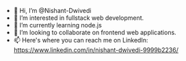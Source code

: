 - 👋 Hi, I’m @Nishant-Dwivedi
- 👀 I’m interested in fullstack  web development.
- 🌱 I’m currently learning node.js
- 💞️ I’m looking to collaborate on frontend web applications.
- 📫 Here's where you can reach me on LinkedIn: https://www.linkedin.com/in/nishant-dwivedi-9999b2236/

<!---
Nishant-Dwivedi/Nishant-Dwivedi is a ✨ special ✨ repository because its `README.md` (this file) appears on your GitHub profile.
You can click the Preview link to take a look at your changes.
--->
